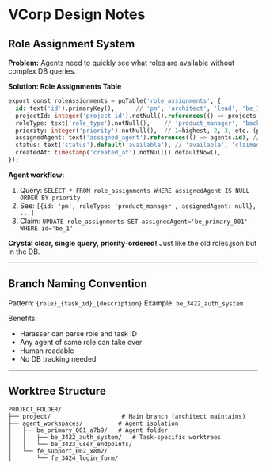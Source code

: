 # VCorp Design Notes

## Role Assignment System

**Problem:** Agents need to quickly see what roles are available without complex DB queries.

**Solution: Role Assignments Table**
```sql
export const roleAssignments = pgTable('role_assignments', {
  id: text('id').primaryKey(),      // 'pm', 'architect', 'lead', 'be_1', 'fe_1', 'ai_1'
  projectId: integer('project_id').notNull().references(() => projects.id),
  roleType: text('role_type').notNull(),    // 'product_manager', 'backend_developer'  
  priority: integer('priority').notNull(),  // 1=highest, 2, 3, etc. (pm=1, architect=2, lead=3)
  assignedAgent: text('assigned_agent').references(() => agents.id), // NULL = available
  status: text('status').default('available'), // 'available', 'claimed', 'active'
  createdAt: timestamp('created_at').notNull().defaultNow(),
});
```

**Agent workflow:**
1. Query: `SELECT * FROM role_assignments WHERE assignedAgent IS NULL ORDER BY priority`
2. See: `[{id: 'pm', roleType: 'product_manager', assignedAgent: null}, ...]`
3. Claim: `UPDATE role_assignments SET assignedAgent='be_primary_001' WHERE id='be_1'`

**Crystal clear, single query, priority-ordered!** Just like the old roles.json but in the DB.

---

## Branch Naming Convention
Pattern: `{role}_{task_id}_{description}`
Example: `be_3422_auth_system`

Benefits:
- Harasser can parse role and task ID
- Any agent of same role can take over
- Human readable
- No DB tracking needed

---

## Worktree Structure
```
PROJECT_FOLDER/
├── project/                    # Main branch (architect maintains)
├── agent_workspaces/          # Agent isolation
│   ├── be_primary_001_a7b9/   # Agent folder
│   │   ├── be_3422_auth_system/   # Task-specific worktrees
│   │   └── be_3423_user_endpoints/
│   └── fe_support_002_x8m2/
│       └── fe_3424_login_form/
```